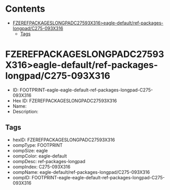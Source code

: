 



Contents
========

* [FZEREFPACKAGESLONGPADC27593X316>eagle-default/ref-packages-longpad/C275-093X316](#fzerefpackageslongpadc27593x316eagle-defaultref-packages-longpadc275-093x316)
	* [Tags](#tags)

# FZEREFPACKAGESLONGPADC27593X316>eagle-default/ref-packages-longpad/C275-093X316

- ID: FOOTPRINT-eagle-eagle-default-ref-packages-longpad-C275-093X316
- Hex ID: FZEREFPACKAGESLONGPADC27593X316
- Name: 
- Description: 

## Tags

- hexID: FZEREFPACKAGESLONGPADC27593X316
- oompType: FOOTPRINT
- oompSize: eagle
- oompColor: eagle-default
- oompDesc: ref-packages-longpad
- oompIndex: C275-093X316
- oompName: eagle-default/ref-packages-longpad/C275-093X316
- oompID: FOOTPRINT-eagle-eagle-default-ref-packages-longpad-C275-093X316
